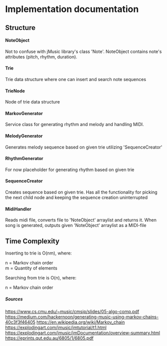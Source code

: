 # Implementation documentation

## Structure 

#### NoteObject

Not to confuse with jMusic library's class 'Note'. NoteObject contains note's attributes (pitch, rhythm, duration).

#### Trie

Trie data structure where one can insert and search note sequences

#### TrieNode

Node of trie data structure

#### MarkovGenerator

Service class for generating rhythm and melody and handling MIDI.

#### MelodyGenerator

Generates melody sequence based on given trie utilizing 'SequenceCreator'

#### RhythmGenerator

For now placeholder for generating rhythm based on given trie

#### SequenceCreator

Creates sequence based on given trie. Has all the functionality for picking the next child node and keeping
the sequence creation uninterrupted

#### MidiHandler 

Reads midi file, converts file to 'NoteObject' arraylist and returns it. When song is generated, outputs 
given 'NoteObject' arraylist as a MIDI-file



## Time Complexity  


Inserting to trie is O(nm), where: 
  
n = Markov chain order  
m = Quantity of elements  

Searching from trie is O(n), where:  

n = Markov chain order  


##### Sources  


https://www.cs.cmu.edu/~music/cmsip/slides/05-algo-comp.pdf  
https://medium.com/hackernoon/generating-music-using-markov-chains-40c3f3f46405 
https://en.wikipedia.org/wiki/Markov_chain  
https://explodingart.com/jmusic/jmtutorial/t1.html
https://explodingart.com/jmusic/jmDocumentation/overview-summary.html  
https://eprints.qut.edu.au/6805/1/6805.pdf  


